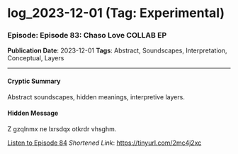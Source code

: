 # log_2023-12-01 (Tag: Experimental)

### Episode: Episode 83: Chaso Love COLLAB EP

**Publication Date**: 2023-12-01
**Tags**: Abstract, Soundscapes, Interpretation, Conceptual, Layers

---

#### Cryptic Summary
Abstract soundscapes, hidden meanings, interpretive layers.

#### Hidden Message
Z gzqlnmx ne lxrsdqx otkrdr vhsghm.

[Listen to Episode 84](https://tinyurl.com/2mc4j2xc)
*Shortened Link*: https://tinyurl.com/2mc4j2xc
